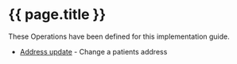 # {{ page.title }}

These Operations have been defined for this implementation guide.

* [Address update](OperationDefinition-nzAddressUpdate.html) - Change a patients address
